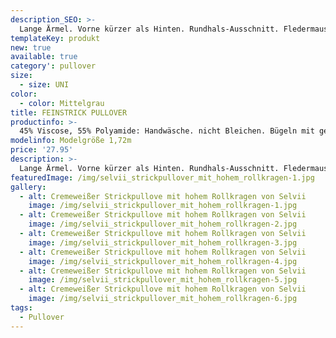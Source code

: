 ```yaml
---
description_SEO: >-
  Lange Ärmel. Vorne kürzer als Hinten. Rundhals-Ausschnitt. Fledermaus-Ärmel. Am Handgelen enganliegend. Rillenmuster. Farbe Mittelgrau
templateKey: produkt
new: true
available: true
category': pullover
size:
  - size: UNI
color:
  - color: Mittelgrau
title: FEINSTRICK PULLOVER
productinfo: >-
  45% Viscose, 55% Polyamide: Handwäsche. nicht Bleichen. Bügeln mit geringer Temperatur. Nicht chemisch reinigen. Nicht im Trommeltrockner trocknen.
modelinfo: Modelgröße 1,72m
price: '27.95'
description: >-
  Lange Ärmel. Vorne kürzer als Hinten. Rundhals-Ausschnitt. Fledermaus-Ärmel. Am Handgelen enganliegend. Rillenmuster. Farbe Mittelgrau
featuredImage: /img/selvii_strickpullover_mit_hohem_rollkragen-1.jpg
gallery:
  - alt: Cremeweißer Strickpullove mit hohem Rollkragen von Selvii
    image: /img/selvii_strickpullover_mit_hohem_rollkragen-1.jpg
  - alt: Cremeweißer Strickpullove mit hohem Rollkragen von Selvii
    image: /img/selvii_strickpullover_mit_hohem_rollkragen-2.jpg
  - alt: Cremeweißer Strickpullove mit hohem Rollkragen von Selvii
    image: /img/selvii_strickpullover_mit_hohem_rollkragen-3.jpg
  - alt: Cremeweißer Strickpullove mit hohem Rollkragen von Selvii
    image: /img/selvii_strickpullover_mit_hohem_rollkragen-4.jpg
  - alt: Cremeweißer Strickpullove mit hohem Rollkragen von Selvii
    image: /img/selvii_strickpullover_mit_hohem_rollkragen-5.jpg
  - alt: Cremeweißer Strickpullove mit hohem Rollkragen von Selvii
    image: /img/selvii_strickpullover_mit_hohem_rollkragen-6.jpg
tags:
  - Pullover
---
```



